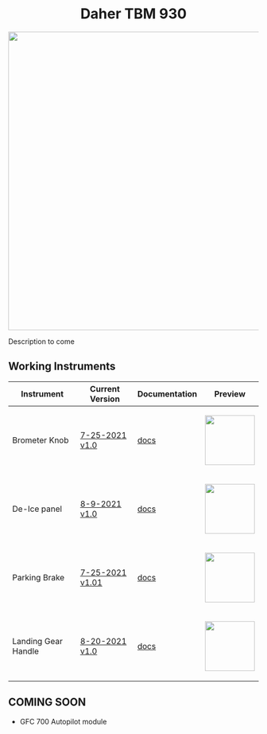 <!-- PROJECT LOGO -->
<p align="center">
  <h1 align="center">Daher TBM 930</h1>
</p>
<p align="center"><img src="https://user-images.githubusercontent.com/75218511/133437825-439d90a5-4129-45f0-a48d-a30ea18aefad.png" width="600"/></p>
<p>Description to come</p>

<!-- TABLE OF CONTENTS 
<details open="open">
  <summary><h2 style="display: inline-block">Table of Contents</h2></summary>
  <ol>
    <li>
      <a href="#about-the-project">About The Project</a>
      <ul>
        <li><a href="#built-with">Built With</a></li>
      </ul>
    </li>
    <li>
      <a href="#getting-started">Getting Started</a>
      <ul>
        <li><a href="#prerequisites">Prerequisites</a></li>
        <li><a href="#installation">Installation</a></li>
      </ul>
    </li>
    <li><a href="#usage">Usage</a></li>
    <li><a href="#roadmap">Roadmap</a></li>
    <li><a href="#contributing">Contributing</a></li>

  </ol>
</details>

-->

<!-- ABOUT THE PROJECT -->
## Working Instruments

Instrument | Current Version | Documentation | Preview
-------------|-----------------|--------------|--------------
Brometer Knob | [7-25-2021 v1.0](https://github.com/Simstrumentation/Air-Manager/blob/main/Instruments/TBM_930/TBM_930-Barometer%20Knob/TBM_930-Barometer%20Knob.siff) | [docs](https://github.com/Simstrumentation/Air-Manager/tree/main/Instruments/TBM_930/TBM_930-Barometer%20Knob) | <p align="center"><img src="https://github.com/Simstrumentation/Air-Manager/blob/main/Instruments/TBM_930/TBM_930-Barometer%20Knob/7b7c19b8-772e-4bd5-24f7-0792cf55150f/preview.png" width="100"> </p>
De-Ice panel | [8-9-2021 v1.0](https://github.com/Simstrumentation/Air-Manager/blob/main/Instruments/TBM_930/TBM_930-De-Ice%20Panel/TBM_930-De-Ice%20Panel.siff) | [docs](https://github.com/Simstrumentation/Air-Manager/tree/main/Instruments/TBM_930/TBM_930-De-Ice%20Panel) | <p align="center"><img src="https://github.com/Simstrumentation/Air-Manager/blob/main/Instruments/TBM_930/TBM_930-De-Ice%20Panel/21c78e0e-caad-4c7b-8a44-490313af2594/preview.PNG" width="100"> </p>
Parking Brake | [7-25-2021 v1.01](https://github.com/Simstrumentation/Air-Manager/blob/main/Instruments/TBM_930/TBM_930-Parking%20Brake/TBM_930-Parking%20Brake.siff) | [docs](https://github.com/Simstrumentation/Air-Manager/tree/main/Instruments/TBM_930/TBM_930-Parking%20Brake) | <p align="center"><img src="https://github.com/Simstrumentation/Air-Manager/blob/main/Instruments/TBM_930/TBM_930-Parking%20Brake/2cdc7dac-3f7a-47dd-3148-3e351529b1d0/preview.png" width="100"> </p>
Landing Gear Handle | [8-20-2021 v1.0](https://github.com/Simstrumentation/Air-Manager/blob/main/Instruments/TBM_930/TBM_930-Landing%20Gear%20Handle/TBM_930-Landing%20Gear%20Handle.siff) | [docs](https://github.com/Simstrumentation/Air-Manager/tree/main/Instruments/TBM_930/TBM_930-Landing%20Gear%20Handle) | <p align="center"><img src="https://github.com/Simstrumentation/Air-Manager/blob/main/Instruments/TBM_930/TBM_930-Landing%20Gear%20Handle/4a5f15de-8521-4536-b49b-9d5508144a45/preview.png" width="100"> </p>

## COMING SOON
- GFC 700 Autopilot module










